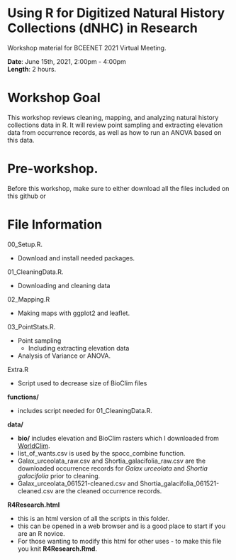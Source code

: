 # Using R for Digitized Natural History Collections (dNHC) in Research        
Workshop material for BCEENET 2021 Virtual Meeting.

**Date**: June 15th, 2021, 2:00pm - 4:00pm     
**Length**: 2 hours. 

# Workshop Goal   
This workshop reviews cleaning, mapping, and analyzing natural history collections data in R. It will review point sampling and extracting elevation data from occurrence records, as well as how to run an ANOVA based on this data.

# Pre-workshop.  
Before this workshop, make sure to either download all the files included on this github or 


# File Information 
00_Setup.R.    
- Download and install needed packages. 
    
01_CleaningData.R.  
- Downloading and cleaning data     
   
02_Mapping.R 
- Making maps with ggplot2 and leaflet. 

03_PointStats.R.   
- Point sampling   
    - Including extracting elevation data     
- Analysis of Variance or ANOVA. 

Extra.R
- Script used to decrease size of BioClim files  

**functions/**  
- includes script needed for 01_CleaningData.R.   

**data/**  
- **bio/** includes elevation and BioClim rasters which I downloaded from [WorldClim](https://www.worldclim.org/data/worldclim21.html). 
- list_of_wants.csv is used by the spocc_combine function.  
- Galax_urceolata_raw.csv and Shortia_galacifolia_raw.csv are the downloaded occurrence records for *Galax urceolata* and *Shortia galacifolia* prior to cleaning.   
- Galax_urceolata_061521-cleaned.csv and Shortia_galacifolia_061521-cleaned.csv are the cleaned occurrence records.   

**R4Research.html**
- this is an html version of all the scripts in this folder.  
- this can be opened in a web browser and is a good place to start if you are an R novice.       
- For those wanting to modify this html for other uses - to make this file you knit **R4Research.Rmd**.  


